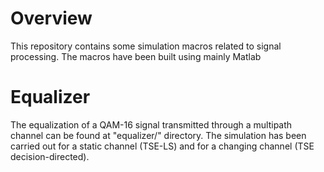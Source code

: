 # Overview
This repository contains some simulation macros related to signal processing.
The macros have been built using mainly Matlab

# Equalizer
The equalization of a QAM-16 signal transmitted through a multipath channel can be found at "equalizer/" directory.
The simulation has been carried out for a static channel (TSE-LS) and for a changing channel (TSE decision-directed).
